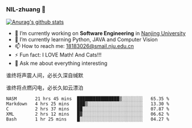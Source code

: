 ### NIL-zhuang 👋

<!--
**NIL-zhuang/NIL-zhuang** is a ✨ _special_ ✨ repository because its `README.md` (this file) appears on your GitHub profile.

Here are some ideas to get you started:

- 🔭 I’m currently working on ...
- 🌱 I’m currently learning ...
- 👯 I’m looking to collaborate on ...
- 🤔 I’m looking for help with ...
- 💬 Ask me about ...
- 📫 How to reach me: ...
- 😄 Pronouns: ...
- ⚡ Fun fact: ...
-->

[![Anurag's github stats](https://github-readme-stats.vercel.app/api?username=NIL-zhuang)](https://github.com/anuraghazra/github-readme-stats)

- 🔭 I’m currently working on **Software Engineering** in [Nanjing University](https://www.nju.edu.cn/)
- 🌱 I’m currently learning Python, JAVA and Computer Vision
- 📫 How to reach me: 18183026@smail.nju.edu.cn
- ⚡ Fun fact: I LOVE Math! And Cats!!!
- 💬 Ask me about everything interesting

谁终将声震人间，必长久深自缄默

谁终将点燃闪电，必长久如云漂泊

<!--START_SECTION:waka-->
```text
NASM       21 hrs 45 mins  ████████████████▒░░░░░░░░   65.35 % 
Markdown   4 hrs 25 mins   ███▒░░░░░░░░░░░░░░░░░░░░░   13.30 % 
C          2 hrs 37 mins   ██░░░░░░░░░░░░░░░░░░░░░░░   07.87 % 
XML        2 hrs 12 mins   █▓░░░░░░░░░░░░░░░░░░░░░░░   06.62 % 
Bash       1 hr 25 mins    █░░░░░░░░░░░░░░░░░░░░░░░░   04.27 % 
```
<!--END_SECTION:waka-->
